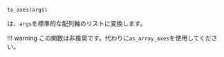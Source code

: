 ```
to_axes(args)
```

は、`args`を標準的な配列軸のリストに変換します。

!!! warning
    この関数は非推奨です。代わりに`as_array_axes`を使用してください。

